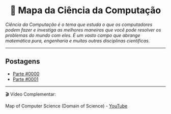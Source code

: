 <h1 align="center">📌 Mapa da Ciência da Computação</h1>

*Ciência da Computação é o tema que estuda o que os computadores podem fazer e investiga as melhores maneiras que você pode resolver os problemas do mundo com eles. É um vasto campo que abrange matemática pura, engenharia e muitas outras disciplinas científicas.*

---

## Postagens

- [Parte #0000](https://github.com/DanielBrito/sturing/blob/master/Mapa/0000.md)
- [Parte #0001](https://github.com/DanielBrito/sturing/blob/master/Mapa/0001.md)

---

🎬 Vídeo Complementar:

Map of Computer Science (Domain of Science) - [YouTube](https://www.youtube.com/watch?v=SzJ46YA_RaA)
